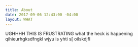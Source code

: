 ```yaml
---
title: About
date: 2017-09-06 12:43:00 -04:00
layout: WHAT
---
```


UGHHHH THIS IS FRUSTRATING what the heck is happening qihieurhgksdfngkl wjyu is yhti s[ oilskdjfl